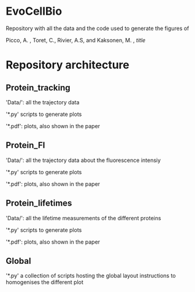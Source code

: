 # EvoCellBio

Repository with all the data and the code used to generate the figures of 

Picco, A. , Toret, C., Rivier, A.S, and Kaksonen, M. , _title_

# Repository architecture

## Protein_tracking
'Data/': all the trajectory data

'\*.py' scripts to generate plots

'\*.pdf': plots, also shown in the paper

## Protein_FI
'Data/': all the trajectory data about the fluorescence intensiy

'\*.py' scripts to generate plots

'\*.pdf': plots, also shown in the paper

## Protein_lifetimes
'Data/': all the lifetime measurements of the different proteins

'\*.py' scripts to generate plots

'\*.pdf': plots, also shown in the paper

## Global
'\*.py'  a collection of scripts hosting the global layout instructions to homogenises the different plot 
